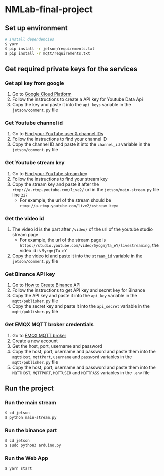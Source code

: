 # NMLab-final-project

## Set up environment
```bash
# Install dependencies
$ yarn
$ pip install -r jetson/requirements.txt
$ pip install -r mqtt/requirements.txt
```

## Get required private keys for the services
### Get api key from google
1. Go to [Google Cloud Platform](https://cloud.google.com/docs/authentication/getting-started)
2. Follow the instructions to create a API key for Youtube Data Api
3. Copy the key and paste it into the `api_keys` variable in the `jetson/comment.py` file

### Get Youtube channel id
1. Go to [Find your YouTube user & channel IDs](https://support.google.com/youtube/answer/3250431?hl=en)
2. Follow the instructions to find your channel ID
3. Copy the channel ID and paste it into the `channel_id` variable in the `jetson/comment.py` file

### Get Youtube stream key
1. Go to [Find your YouTube stream key](https://restream.io/integrations/youtube/how-to-find-youtube-stream-key/)
2. Follow the instructions to find your stream key
3. Copy the stream key and paste it after the `rtmp://a.rtmp.youtube.com/live2/` url in the `jetson/main-stream.py` file line `227`
   - For example, the url of the stream should be `rtmp://a.rtmp.youtube.com/live2/<stream key>` 

### Get the video id
1. The video id is the part after `/video/` of the url of the youtube studio stream page
   - For example, the url of the stream page is `https://studio.youtube.com/video/5ycgmjTa_eY/livestreaming`, the video id is `5ycgmjTa_eY`
1. Copy the video id and paste it into the `stream_id` variable in the `jetson/comment.py` file


### Get Binance API key
1. Go to [How to Create Binance API](https://www.binance.com/en/support/faq/360002502072)
2. Follow the instructions to get API key and secret key for Binance
3. Copy the API key and paste it into the `api_key` variable in the `mqtt/publisher.py` file
4. Copy the secret key and paste it into the `api_secret` variable in the `mqtt/publisher.py` file

### Get EMQX MQTT broker credentials
1. Go to [EMQX MQTT broker](https://www.emqx.io/)
2. Create a new account
3. Get the host, port, username and password
4. Copy the host, port, username and password and paste them into the `mqttHost`, `mqttPort`, `username` and `password` variables in the `mqtt/publisher.py` file
5. Copy the host, port, username and password and paste them into the `MQTTHOST`, `MQTTPORT`, `MQTTUSER` and `MQTTPASS` variables in the `.env` file

## Run the project
### Run the main stream
```bash
$ cd jetson
$ python main-stream.py
```

### Run the binance part
```bash
$ cd jetson
$ sudo python3 arduino.py
```

### Run the Web App
```bash
$ yarn start
```


